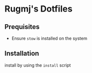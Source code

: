 # Rugmj's Dotfiles

## Prequisites
- Ensure `stow` is installed on the system

## Installation

install by using the `install` script
